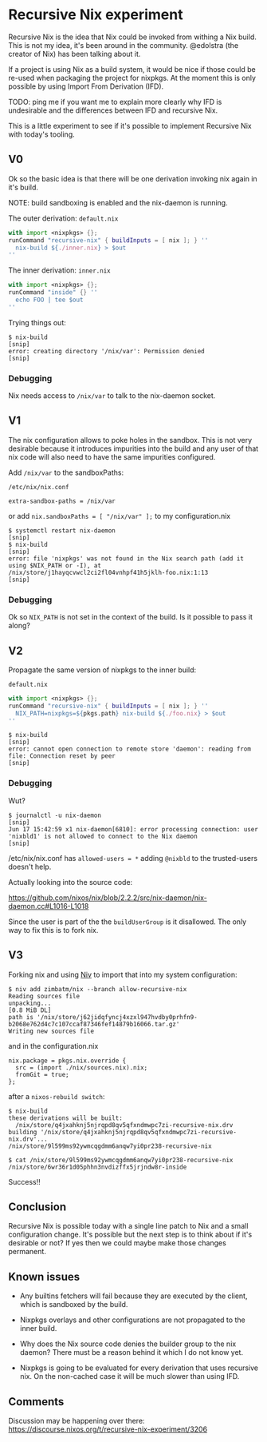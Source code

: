# Recursive Nix experiment

Recursive Nix is the idea that Nix could be invoked from withing a Nix build.
This is not my idea, it's been around in the community. @edolstra (the creator
of Nix) has been talking about it.

If a project is using Nix as a build system, it would be nice if those could
be re-used when packaging the project for nixpkgs. At the moment this is only
possible by using Import From Derivation (IFD).

TODO: ping me if you want me to explain more clearly why IFD is undesirable
and the differences between IFD and recursive Nix.

This is a little experiment to see if it's possible to implement Recursive Nix
with today's tooling.

## V0

Ok so the basic idea is that there will be one derivation invoking nix again
in it's build.

NOTE: build sandboxing is enabled and the nix-daemon is running.

The outer derivation:
`default.nix`
```nix
with import <nixpkgs> {};
runCommand "recursive-nix" { buildInputs = [ nix ]; } ''
  nix-build ${./inner.nix} > $out
''
```

The inner derivation:
`inner.nix`
```nix
with import <nixpkgs> {};
runCommand "inside" {} ''
  echo FOO | tee $out
''
```

Trying things out:
```
$ nix-build
[snip]
error: creating directory '/nix/var': Permission denied
[snip]
```

### Debugging

Nix needs access to `/nix/var` to talk to the nix-daemon socket.

## V1

The nix configuration allows to poke holes in the sandbox. This is not very
desirable because it introduces impurities into the build and any user of that
nix code will also need to have the same impurities configured.

Add `/nix/var` to the sandboxPaths:

`/etc/nix/nix.conf`
```
extra-sandbox-paths = /nix/var
```

or add `nix.sandboxPaths = [ "/nix/var" ];` to my configuration.nix

```
$ systemctl restart nix-daemon
[snip]
$ nix-build
[snip]
error: file 'nixpkgs' was not found in the Nix search path (add it using $NIX_PATH or -I), at /nix/store/j1hayqcvwcl2ci2fl04vnhpf41h5jklh-foo.nix:1:13
[snip]
```

### Debugging

Ok so `NIX_PATH` is not set in the context of the build. Is it possible to
pass it along?

## V2

Propagate the same version of nixpkgs to the inner build:

`default.nix`
```nix
with import <nixpkgs> {};
runCommand "recursive-nix" { buildInputs = [ nix ]; } ''
  NIX_PATH=nixpkgs=${pkgs.path} nix-build ${./foo.nix} > $out
''
```

```
$ nix-build 
[snip]
error: cannot open connection to remote store 'daemon': reading from file: Connection reset by peer
[snip]
```

### Debugging

Wut?

```
$ journalctl -u nix-daemon
[snip]
Jun 17 15:42:59 x1 nix-daemon[6810]: error processing connection: user 'nixbld1' is not allowed to connect to the Nix daemon
[snip]
```

/etc/nix/nix.conf has `allowed-users = *` adding `@nixbld` to the
trusted-users doesn't help.

Actually looking into the source code:

https://github.com/nixos/nix/blob/2.2.2/src/nix-daemon/nix-daemon.cc#L1016-L1018

Since the user is part of the the `buildUserGroup` is it disallowed. The only
way to fix this is to fork nix.

## V3

Forking nix and using [Niv](https://github.com/nmattia/niv/) to import that
into my system configuration:
```
$ niv add zimbatm/nix --branch allow-recursive-nix
Reading sources file
unpacking...
[0.8 MiB DL]
path is '/nix/store/j62jidqfyncj4xzxl947hvdby0prhfn9-b2068e762d4c7c107ccaf87346fef14879b16066.tar.gz'
Writing new sources file
```

and in the configuration.nix
```
nix.package = pkgs.nix.override {
  src = (import ./nix/sources.nix).nix;
  fromGit = true;
};
```

after a `nixos-rebuild switch`:
```
$ nix-build
these derivations will be built:
  /nix/store/q4jxahknj5njrqpd8qv5qfxndmwpc7zi-recursive-nix.drv
building '/nix/store/q4jxahknj5njrqpd8qv5qfxndmwpc7zi-recursive-nix.drv'...
/nix/store/9l599ms92ywmcqgdmm6anqw7yi0pr238-recursive-nix

$ cat /nix/store/9l599ms92ywmcqgdmm6anqw7yi0pr238-recursive-nix
/nix/store/6wr36r1d05phhn3nvdizffx5jrjndw8r-inside
```

Success!!

## Conclusion

Recursive Nix is possible today with a single line patch to Nix and a small
configuration change. It's possible but the next step is to think about if
it's desirable or not? If yes then we could maybe make those changes
permanent.

## Known issues

* Any builtins fetchers will fail because they are executed by the client, which
is sandboxed by the build.

* Nixpkgs overlays and other configurations are not propagated to the inner
build.

* Why does the Nix source code denies the builder group to the nix daemon? There
must be a reason behind it which I do not know yet.

* Nixpkgs is going to be evaluated for every derivation that uses recursive nix.
On the non-cached case it will be much slower than using IFD.

## Comments

Discussion may be happening over there:
https://discourse.nixos.org/t/recursive-nix-experiment/3206
